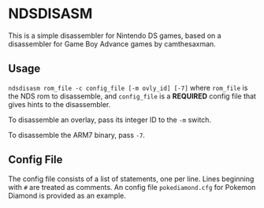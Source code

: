 # NDSDISASM

This is a simple disassembler for Nintendo DS games, based on a disassembler for Game Boy Advance games by camthesaxman.

## Usage

`ndsdisasm rom_file -c config_file [-m ovly_id] [-7]`
where `rom_file` is the NDS rom to disassemble, and `config_file` is a **REQUIRED** config file that gives hints to the disassembler.

To disassemble an overlay, pass its integer ID to the `-m` switch.

To disassemble the ARM7 binary, pass `-7`.

## Config File

The config file consists of a list of statements, one per line. Lines beginning with `#` are treated as comments. An config file `pokediamond.cfg` for Pokemon Diamond is provided as an example.
